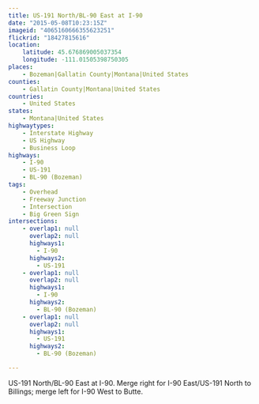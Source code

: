 ```yaml
---
title: US-191 North/BL-90 East at I-90
date: "2015-05-08T10:23:15Z"
imageid: "4065160666355623251"
flickrid: "18427815616"
location:
    latitude: 45.676869005037354
    longitude: -111.01505398750305
places:
    - Bozeman|Gallatin County|Montana|United States
counties:
    - Gallatin County|Montana|United States
countries:
    - United States
states:
    - Montana|United States
highwaytypes:
    - Interstate Highway
    - US Highway
    - Business Loop
highways:
    - I-90
    - US-191
    - BL-90 (Bozeman)
tags:
    - Overhead
    - Freeway Junction
    - Intersection
    - Big Green Sign
intersections:
    - overlap1: null
      overlap2: null
      highways1:
        - I-90
      highways2:
        - US-191
    - overlap1: null
      overlap2: null
      highways1:
        - I-90
      highways2:
        - BL-90 (Bozeman)
    - overlap1: null
      overlap2: null
      highways1:
        - US-191
      highways2:
        - BL-90 (Bozeman)

---
```

US-191 North/BL-90 East at I-90.  Merge right for I-90 East/US-191 North to Billings; merge left for I-90 West to Butte.
